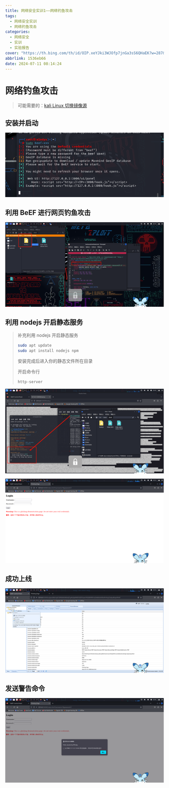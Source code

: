 ```yaml
---
title: 网络安全实训1——网络钓鱼攻击
tags:
  - 网络安全实训
  - 网络钓鱼攻击
categories:
  - 网络安全
  - 实训
  - 实验报告
cover: "https://th.bing.com/th/id/OIP.xeYJki3WJOfp7jnGa3sS6QHaEK?w=287&h=180&c=7&r=0&o=5&pid=1.7"
abbrlink: 1536eb66
date: 2024-07-11 08:14:24
---
```


# 网络钓鱼攻击

> 可能需要的：[kali Linux 切换镜像源](https://blog.w1ndys.top/posts/3073af94)

## 安装并启动

![image-20240711083230622](../img/zuolao/1/image-20240711083230622.png)

## 利用 BeEF 进行网页钓鱼攻击

![image-20240711084432017](../img/zuolao/1/image-20240711084432017.png)

## 利用 nodejs 开启静态服务

> 补充利用 nodejs 开启静态服务
>
> ```bash
> sudo apt update
> sudo apt install nodejs npm
> ```
>
> 安装完成后进入你的静态文件所在目录
>
> 开启命令行
>
> ```bash
> http-server
> ```

![image-20240711084857787](../img/zuolao/1/image-20240711084857787.png)

![image-20240711085531378](../img/zuolao/1/image-20240711085531378.png)

## 成功上线

![image-20240711085547978](../img/zuolao/1/image-20240711085547978.png)

## 发送警告命令

![image-20240711085907974](../img/zuolao/1/image-20240711085907974.png)
